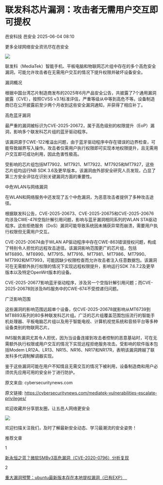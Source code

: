 #  联发科芯片漏洞：攻击者无需用户交互即可提权   
邑安科技  邑安全   2025-06-04 08:10  
  
更多全球网络安全资讯尽在邑安全  
  
![](https://mmbiz.qpic.cn/mmbiz_png/1N39PtINn8swPdvsBTD1pkFKoibKsicEf8urtwtJf1zfBlJicrxfsglibeDMg8geLs41s3icYfTZGfWK6tbF7ibtk7aQ/640?wx_fmt=png&from=appmsg "")  
  
联发科（MediaTek）智能手机、平板电脑和物联网芯片组中存在的多个高危安全漏洞，可能允许攻击者在无需用户交互的情况下提升权限并破坏设备安全。  
  
漏洞概况  
  
根据中国台湾芯片制造商发布的2025年6月产品安全公告，共披露了7个通用漏洞披露（CVE），按照CVSS v3.1标准评估，严重等级从中等到高危不等。设备制造商已在公开披露前至少两个月收到这些安全漏洞通知，并获得了相应补丁。  
  
高危蓝牙漏洞  
  
最严重的漏洞被标识为CVE-2025-20672，属于高危级别的权限提升（EoP）漏洞，影响多个联发科芯片组的蓝牙驱动程序。  
  
该漏洞源于CWE-122堆溢出问题，由于蓝牙驱动程序中存在错误的边界检查，可能导致越界写入操作。攻击者仅需用户执行权限即可实现本地权限提升，且无需用户交互即可成功利用，因此危害性极高。  
  
受影响的芯片组包括MT7902、MT7921、MT7922、MT7925和MT7927，这些芯片组均运行NB SDK 3.6及更早版本。该漏洞由外部安全研究人员发现，凸显了第三方安全评估在识别关键漏洞方面的重要性。  
  
中危WLAN与网络漏洞  
  
在WLAN和网络服务中还发现了五个中危漏洞，为恶意攻击者提供了多种攻击途径。  
  
根据联发科公告，CVE-2025-20673、CVE-2025-20675和CVE-2025-20676均涉及CWE-476空指针解引用问题，影响与蓝牙漏洞相同系列的WLAN STA驱动程序。这些拒绝服务（DoS）漏洞可能导致系统因未捕获异常而崩溃，需要用户执行权限但无需用户交互。  
  
CVE-2025-20674由于WLAN AP驱动程序中存在CWE-863错误授权问题，构成了特别令人担忧的远程攻击途径。该漏洞影响范围更广的芯片组，包括MT6890、MT6990、MT7915、MT7916、MT7981、MT7986、MT7990、MT7992和MT7993，可能因缺少权限检查而允许攻击者注入任意数据包。该漏洞可在无需额外执行权限的情况下实现远程权限提升，影响运行SDK 7.6.7.2及更早版本以及特定OpenWrt版本的设备。  
  
CVE-2025-20677影响蓝牙驱动程序，涉及另一个空指针解引用问题；而CVE-2025-20678则涉及IMS服务中的CWE-674不受控递归问题。  
  
广泛影响范围  
  
这些漏洞的影响范围远超单个设备，仅CVE-2025-20678就影响从MT6739到MT8893系列的80多种联发科芯片组。广泛的芯片组覆盖范围包括流行的智能手机处理器、平板电脑芯片组以及用于智能电视、计算机视觉系统和音频平台等多种设备类别的物联网芯片。  
  
IMS服务漏洞尤其令人担忧，因为当设备连接到攻击者控制的恶意基站时，可在无需额外执行权限或用户交互的情况下实现远程拒绝服务攻击。受影响的软件版本包括Modem LR12A、LR13、NR15、NR16、NR17和NR17R，表明该漏洞跨越了联发科多代调制解调器实现。  
  
鉴于这些漏洞可能在用户不知情且无需交互的情况下被利用，设备制造商和用户必须优先应用可用的安全补丁进行防护。  
  
原文来自: cybersecuritynews.com  
  
原文链接: https://cybersecuritynews.com/mediatek-vulnerabilities-escalate-privileges/  
  
欢迎收藏并分享朋友圈，让五邑人网络更安全  
  
![](https://mmbiz.qpic.cn/mmbiz_jpg/1N39PtINn8tD9ic928O6vIrMg4fuib48e1TsRj9K9Cz7RZBD2jjVZcKm1N4QrZ4bwBKZic5crOdItOcdDicPd3yBSg/640?wx_fmt=jpeg "")  
  
欢迎扫描关注我们，及时了解最新安全动态、学习最潮流的安全姿势！  
  
推荐文章  
  
1  
  
[新永恒之蓝？微软SMBv3高危漏洞（CVE-2020-0796）分析复现](http://mp.weixin.qq.com/s?__biz=MzUyMzczNzUyNQ==&mid=2247488913&idx=1&sn=acbf595a4a80dcaba647c7a32fe5e06b&chksm=fa39554bcd4edc5dc90019f33746404ab7593dd9d90109b1076a4a73f2be0cb6fa90e8743b50&scene=21#wechat_redirect)  
  
  
2  
  
[重大漏洞预警：ubuntu最新版本存在本地提权漏洞（已有EXP）　](http://mp.weixin.qq.com/s?__biz=MzUyMzczNzUyNQ==&mid=2247483652&idx=1&sn=b2f2ec90db499e23cfa252e9ee743265&chksm=fa3941decd4ec8c83a268c3480c354a621d515262bcbb5f35e1a2dde8c828bdc7b9011cb5072&scene=21#wechat_redirect)  
  
  
  
  

